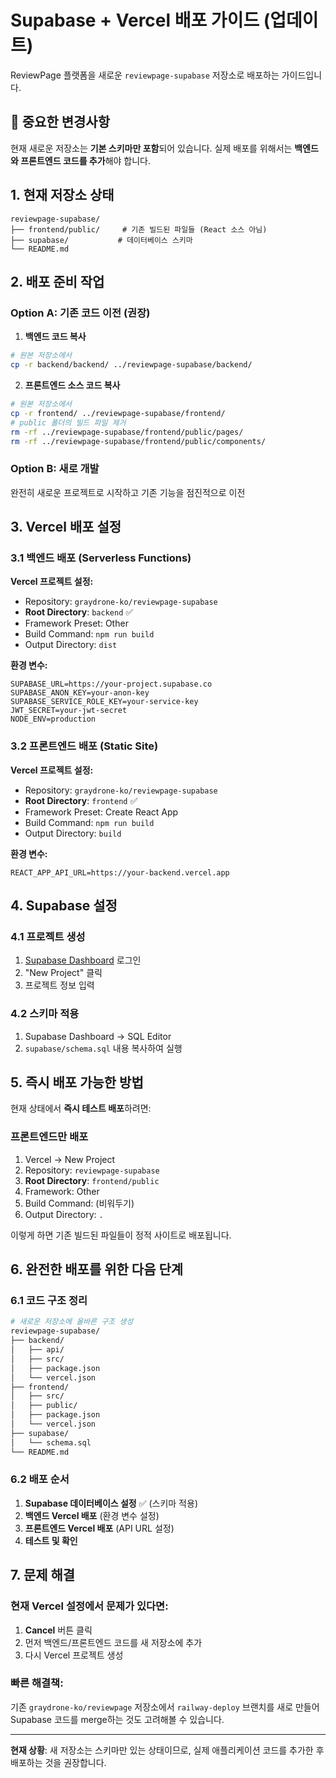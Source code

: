 # Supabase + Vercel 배포 가이드 (업데이트)

ReviewPage 플랫폼을 새로운 `reviewpage-supabase` 저장소로 배포하는 가이드입니다.

## 🚨 중요한 변경사항

현재 새로운 저장소는 **기본 스키마만 포함**되어 있습니다. 실제 배포를 위해서는 **백엔드와 프론트엔드 코드를 추가**해야 합니다.

## 1. 현재 저장소 상태

```
reviewpage-supabase/
├── frontend/public/     # 기존 빌드된 파일들 (React 소스 아님)
├── supabase/           # 데이터베이스 스키마
└── README.md
```

## 2. 배포 준비 작업

### Option A: 기존 코드 이전 (권장)

1. **백엔드 코드 복사**
```bash
# 원본 저장소에서
cp -r backend/backend/ ../reviewpage-supabase/backend/
```

2. **프론트엔드 소스 코드 복사**
```bash
# 원본 저장소에서
cp -r frontend/ ../reviewpage-supabase/frontend/
# public 폴더의 빌드 파일 제거
rm -rf ../reviewpage-supabase/frontend/public/pages/
rm -rf ../reviewpage-supabase/frontend/public/components/
```

### Option B: 새로 개발

완전히 새로운 프로젝트로 시작하고 기존 기능을 점진적으로 이전

## 3. Vercel 배포 설정

### 3.1 백엔드 배포 (Serverless Functions)

**Vercel 프로젝트 설정:**
- Repository: `graydrone-ko/reviewpage-supabase`
- **Root Directory**: `backend` ✅
- Framework Preset: Other
- Build Command: `npm run build`
- Output Directory: `dist`

**환경 변수:**
```
SUPABASE_URL=https://your-project.supabase.co
SUPABASE_ANON_KEY=your-anon-key
SUPABASE_SERVICE_ROLE_KEY=your-service-key
JWT_SECRET=your-jwt-secret
NODE_ENV=production
```

### 3.2 프론트엔드 배포 (Static Site)

**Vercel 프로젝트 설정:**
- Repository: `graydrone-ko/reviewpage-supabase`
- **Root Directory**: `frontend` ✅
- Framework Preset: Create React App
- Build Command: `npm run build`
- Output Directory: `build`

**환경 변수:**
```
REACT_APP_API_URL=https://your-backend.vercel.app
```

## 4. Supabase 설정

### 4.1 프로젝트 생성
1. [Supabase Dashboard](https://app.supabase.com) 로그인
2. "New Project" 클릭
3. 프로젝트 정보 입력

### 4.2 스키마 적용
1. Supabase Dashboard → SQL Editor
2. `supabase/schema.sql` 내용 복사하여 실행

## 5. 즉시 배포 가능한 방법

현재 상태에서 **즉시 테스트 배포**하려면:

### 프론트엔드만 배포
1. Vercel → New Project
2. Repository: `reviewpage-supabase`
3. **Root Directory**: `frontend/public` 
4. Framework: Other
5. Build Command: (비워두기)
6. Output Directory: `.`

이렇게 하면 기존 빌드된 파일들이 정적 사이트로 배포됩니다.

## 6. 완전한 배포를 위한 다음 단계

### 6.1 코드 구조 정리
```bash
# 새로운 저장소에 올바른 구조 생성
reviewpage-supabase/
├── backend/
│   ├── api/
│   ├── src/
│   ├── package.json
│   └── vercel.json
├── frontend/
│   ├── src/
│   ├── public/
│   ├── package.json
│   └── vercel.json
├── supabase/
│   └── schema.sql
└── README.md
```

### 6.2 배포 순서
1. **Supabase 데이터베이스 설정** ✅ (스키마 적용)
2. **백엔드 Vercel 배포** (환경 변수 설정)
3. **프론트엔드 Vercel 배포** (API URL 설정)
4. **테스트 및 확인**

## 7. 문제 해결

### 현재 Vercel 설정에서 문제가 있다면:

1. **Cancel** 버튼 클릭
2. 먼저 백엔드/프론트엔드 코드를 새 저장소에 추가
3. 다시 Vercel 프로젝트 생성

### 빠른 해결책:

기존 `graydrone-ko/reviewpage` 저장소에서 `railway-deploy` 브랜치를 새로 만들어 Supabase 코드를 merge하는 것도 고려해볼 수 있습니다.

---

**현재 상황**: 새 저장소는 스키마만 있는 상태이므로, 실제 애플리케이션 코드를 추가한 후 배포하는 것을 권장합니다.